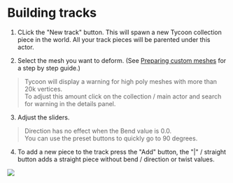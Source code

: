 # Building tracks

1. CLick the "New track" button.
This will spawn a new Tycoon collection piece in the world. All your track pieces will be parented under this actor.

2. Select the mesh you want to deform. (See [Preparing custom meshes](prep_mesh.md) for a step by step guide.)
> Tycoon will display a warning for high poly meshes with more than 20k vertices.  
To adjust this amount click on the collection / main actor and search for warning in the details panel.

3. Adjust the sliders. 
> Direction has no effect when the Bend value is 0.0.  
You can use the preset buttons to quickly go to 90 degrees.

4. To add a new piece to the track press the "Add" button, the "|" / straight button adds a straight piece without bend / direction or twist values.

![](/img/trackaddui.png)




